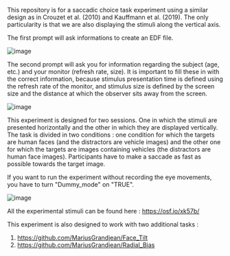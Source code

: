 This repository is for a saccadic choice task experiment using a similar design as in Crouzet et al. (2010) and Kauffmann et al. (2019). The only particularity is that we are also displaying the stimuli along the vertical axis.

The first prompt will ask informations to create an EDF file.

![image](https://github.com/MariusGrandjean/Saccadic_choice/assets/114002944/a2a74c8b-fd32-4372-97f2-814f30db5cfd)

The second prompt will ask you for information regarding the subject (age, etc.) and your monitor (refresh rate, size). It is important to fill these in with the correct information, because stimulus presentation time is defined using the refresh rate of the monitor, and stimulus size is defined by the screen size and the distance at which the observer sits away from the screen.

![image](https://github.com/MariusGrandjean/Saccadic_choice/assets/114002944/285cca3a-acd3-4111-aa64-4b2f6abedecd)

This experiment is designed for two sessions. One in which the stimuli are presented horizontally and the other in which they are displayed vertically. The task is divided in two conditions : one condition for which the targets are human faces (and the distractors are vehicle images) and the other one for which the targets are images containing vehicles (the distractors are human face images). Participants have to make a saccade as fast as possible towards the target image.

If you want to run the experiment without recording the eye movements, you have to turn "Dummy_mode" on "TRUE".

![image](https://github.com/MariusGrandjean/Saccadic_choice/assets/114002944/7edff7d4-5e77-4958-84b2-72fe9078d850)

All the experimental stimuli can be found here : https://osf.io/xk57b/

This experiment is also designed to work with two additional tasks :
1. https://github.com/MariusGrandjean/Face_Tilt
2. https://github.com/MariusGrandjean/Radial_Bias
